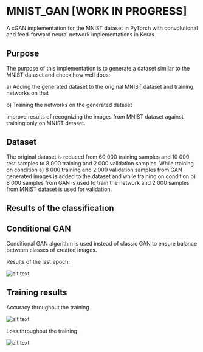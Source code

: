 # MNIST_GAN [WORK IN PROGRESS]
A cGAN implementation for the MNIST dataset in PyTorch with convolutional and feed-forward neural network implementations in Keras.

## Purpose
The purpose of this implementation is to generate a dataset similar to the MNIST
dataset and check how well does:

a) Adding the generated dataset to the original MNIST dataset and training networks on that

b) Training the networks on the generated dataset

improve results of recognizing the images from MNIST dataset against training only on MNIST dataset.

## Dataset

The original dataset is reduced from 60 000 training samples and 10 000 test samples
to 8 000 training and 2 000 validation samples.
While training on condition a) 8 000 training and 2 000 validation samples from GAN generated images is added to the dataset and while training on condition b) 8 000 samples from GAN is used to train the network and 2 000 samples from MNIST dataset is used for validation.

## Results of the classification


## Conditional GAN
Conditional GAN algorithm is used instead of classic GAN to ensure balance
between classes of created images.

Results of the last epoch:

![alt text](https://github.com/Jkeezuz/MNIST_GAN/raw/master/GAN/samples/last_epoch.png "Logo Title Text 1")

## Training results

Accuracy throughout the training

![alt text](https://github.com/Jkeezuz/MNIST_GAN/raw/master/GAN/save/accuracy.png "Logo Title Text 1")

Loss throughout the training

![alt text](https://github.com/Jkeezuz/MNIST_GAN/raw/master/GAN/save/loss.png "Logo Title Text 1")
